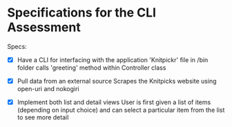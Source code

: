 # Specifications for the CLI Assessment

Specs:
- [x] Have a CLI for interfacing with the application
      'Knitpickr' file in /bin folder calls 'greeting' method within Controller class

- [x] Pull data from an external source
      Scrapes the Knitpicks website using open-uri and nokogiri
      
- [x] Implement both list and detail views
      User is first given a list of items (depending on input choice) and can select a particular item from the list to see more detail
